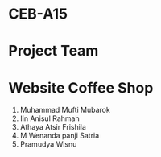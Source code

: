 # CEB-A15
Project Team
===================
Website Coffee Shop 
===========================================
1. Muhammad Mufti Mubarok  
2. Iin Anisul Rahmah       
3. Athaya Atsir Frishila   
4. M Wenanda panji Satria  
5. Pramudya Wisnu          
